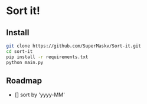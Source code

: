 # Sort it!
## Install
```bash
git clone https://github.com/SuperMaskv/Sort-it.git
cd sort-it
pip install -r requirements.txt
python main.py
```
## Roadmap
- [] sort by 'yyyy-MM'